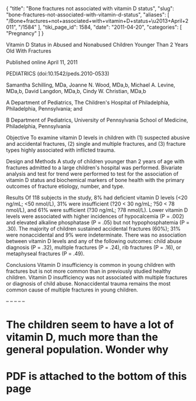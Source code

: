 {
  "title": "Bone fractures not associated with vitamin D status",
  "slug": "bone-fractures-not-associated-with-vitamin-d-status",
  "aliases": [
    "/Bone+fractures+not+associated+with+vitamin+D+status+\u2013+April+2011",
    "/1584"
  ],
  "tiki_page_id": 1584,
  "date": "2011-04-20",
  "categories": [
    "Pregnancy"
  ]
}

Vitamin D Status in Abused and Nonabused Children Younger Than 2 Years Old With Fractures

Published online April 11, 2011

PEDIATRICS (doi:10.1542/peds.2010-0533)

Samantha Schilling, MDa, Joanne N. Wood, MDa,b, Michael A. Levine, MDa,b, David Langdon, MDa,b, Cindy W. Christian, MDa,b

A Department of Pediatrics, The Children's Hospital of Philadelphia, Philadelphia, Pennsylvania; and

B Department of Pediatrics, University of Pennsylvania School of Medicine, Philadelphia, Pennsylvania

Objective To examine vitamin D levels in children with (1) suspected abusive and accidental fractures, (2) single and multiple fractures, and (3) fracture types highly associated with inflicted trauma.

Design and Methods A study of children younger than 2 years of age with fractures admitted to a large children's hospital was performed. Bivariate analysis and test for trend were performed to test for the association of vitamin D status and biochemical markers of bone health with the primary outcomes of fracture etiology, number, and type.

Results Of 118 subjects in the study, 8% had deficient vitamin D levels (<20 ng/mL; <50 nmol/L), 31% were insufficient (?20 < 30 ng/mL; ?50 < 78 nmol/L), and 61% were sufficient (?30 ng/mL; ?78 nmol/L). Lower vitamin D levels were associated with higher incidences of hypocalcemia (P = .002) and elevated alkaline phosphatase (P = .05) but not hypophosphatemia (P = .30). The majority of children sustained accidental fractures (60%); 31% were nonaccidental and 9% were indeterminate. There was no association between vitamin D levels and any of the following outcomes: child abuse diagnosis (P = .32), multiple fractures (P = .24), rib fractures (P = .16), or metaphyseal fractures (P = .49).

Conclusions Vitamin D insufficiency is common in young children with fractures but is not more common than in previously studied healthy children. Vitamin D insufficiency was not associated with multiple fractures or diagnosis of child abuse. Nonaccidental trauma remains the most common cause of multiple fractures in young children.

– – – – – 

# The children seem to have a lot of vitamin D, much more than the general population. Wonder why

# PDF is attached to the bottom of this page
